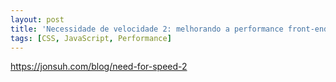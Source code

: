 ```yaml
---
layout: post
title: 'Necessidade de velocidade 2: melhorando a performance front-end'
tags: [CSS, JavaScript, Performance]
---
```


<https://jonsuh.com/blog/need-for-speed-2>
